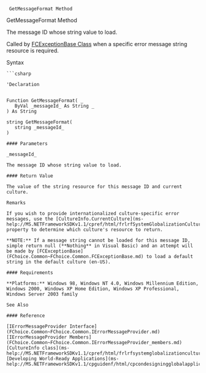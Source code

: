 ﻿     GetMessageFormat Method                                                   

GetMessageFormat Method

The message ID whose string value to load.

Called by [FCExceptionBase Class](FChoice.Common~FChoice.Common.FCExceptionBase.md) when a specific error message string resource is required.

Syntax

```vbnet
```csharp

'Declaration
 

Function GetMessageFormat( _
   ByVal _messageId_ As String _
) As String

string GetMessageFormat( 
   string _messageId_
)

#### Parameters

_messageId_

The message ID whose string value to load.

#### Return Value

The value of the string resource for this message ID and current culture.

Remarks

If you wish to provide internationalized culture-specific error messages, use the [CultureInfo.CurrentCulture](ms-help://MS.NETFrameworkSDKv1.1/cpref/html/frlrfSystemGlobalizationCultureInfoClassCurrentCultureTopic.htm) property to determine which culture's resource to return.

**NOTE:** If a message string cannot be loaded for this message ID, simple return null (**Nothing** in Visual Basic) and an attempt will be made by [FCExceptionBase](FChoice.Common~FChoice.Common.FCExceptionBase.md) to load a default string in the default culture (en-US).

#### Requirements

**Platforms:** Windows 98, Windows NT 4.0, Windows Millennium Edition, Windows 2000, Windows XP Home Edition, Windows XP Professional, Windows Server 2003 family

See Also

#### Reference

[IErrorMessageProvider Interface](FChoice.Common~FChoice.Common.IErrorMessageProvider.md)  
[IErrorMessageProvider Members](FChoice.Common~FChoice.Common.IErrorMessageProvider_members.md)  
[CultureInfo class](ms-help://MS.NETFrameworkSDKv1.1/cpref/html/frlrfsystemglobalizationcultureinfoclasstopic.htm)  
[Developing World-Ready Applications](ms-help://MS.NETFrameworkSDKv1.1/cpguidenf/html/cpcondesigningglobalapplications.htm)